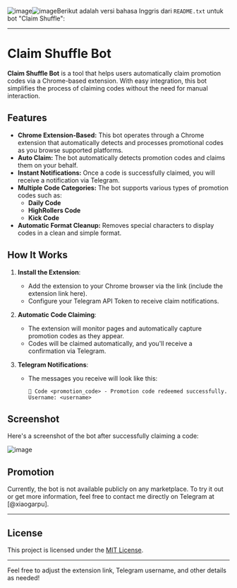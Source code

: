 ![image](https://github.com/user-attachments/assets/755ce236-a55d-4f30-9340-46025301f2cd)![image](https://github.com/user-attachments/assets/293b27b3-6c8c-4417-8579-7bc919d5a302)Berikut adalah versi bahasa Inggris dari `README.txt` untuk bot "Claim Shuffle":

---

# Claim Shuffle Bot

**Claim Shuffle Bot** is a tool that helps users automatically claim promotion codes via a Chrome-based extension. With easy integration, this bot simplifies the process of claiming codes without the need for manual interaction.

## Features

- **Chrome Extension-Based:** This bot operates through a Chrome extension that automatically detects and processes promotional codes as you browse supported platforms.
- **Auto Claim:** The bot automatically detects promotion codes and claims them on your behalf.
- **Instant Notifications:** Once a code is successfully claimed, you will receive a notification via Telegram.
- **Multiple Code Categories:** The bot supports various types of promotion codes such as:
  - **Daily Code**
  - **HighRollers Code**
  - **Kick Code**
- **Automatic Format Cleanup:** Removes special characters to display codes in a clean and simple format.

## How It Works

1. **Install the Extension**:
    - Add the extension to your Chrome browser via the link (include the extension link here).
    - Configure your Telegram API Token to receive claim notifications.

2. **Automatic Code Claiming**:
    - The extension will monitor pages and automatically capture promotion codes as they appear.
    - Codes will be claimed automatically, and you'll receive a confirmation via Telegram.

3. **Telegram Notifications**:
    - The messages you receive will look like this:
      ```
      🔔 Code <promotion_code> - Promotion code redeemed successfully.
      Username: <username>
      ```

## Screenshot

Here's a screenshot of the bot after successfully claiming a code:

![image](https://github.com/user-attachments/assets/b91fab75-03dd-4452-9eac-3c276316e276)

## Promotion

Currently, the bot is not available publicly on any marketplace. To try it out or get more information, feel free to contact me directly on Telegram at [@xiaogarpu].

---

## License

This project is licensed under the [MIT License](LICENSE).

---

Feel free to adjust the extension link, Telegram username, and other details as needed!
